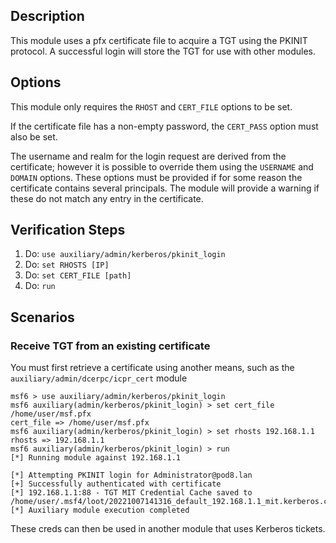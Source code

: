## Description
This module uses a pfx certificate file to acquire a TGT using the PKINIT protocol. A successful login will store the TGT for use with other modules.

## Options

This module only requires the `RHOST` and `CERT_FILE` options to be set.

If the certificate file has a non-empty password, the `CERT_PASS` option must also be set.

The username and realm for the login request are derived from the certificate; however it is possible to override them using the `USERNAME` and `DOMAIN` options. These options must be provided if for some reason the certificate contains several principals. The module will provide a warning if these do not match any entry in the certificate.


## Verification Steps

1. Do: ```use auxiliary/admin/kerberos/pkinit_login```
1. Do: ```set RHOSTS [IP]```
1. Do: ```set CERT_FILE [path]```
1. Do: ```run```

## Scenarios


### Receive TGT from an existing certificate

You must first retrieve a certificate using another means, such as the `auxiliary/admin/dcerpc/icpr_cert` module

```
msf6 > use auxiliary/admin/kerberos/pkinit_login
msf6 auxiliary(admin/kerberos/pkinit_login) > set cert_file /home/user/msf.pfx
cert_file => /home/user/msf.pfx
msf6 auxiliary(admin/kerberos/pkinit_login) > set rhosts 192.168.1.1
rhosts => 192.168.1.1
msf6 auxiliary(admin/kerberos/pkinit_login) > run
[*] Running module against 192.168.1.1

[*] Attempting PKINIT login for Administrator@pod8.lan
[+] Successfully authenticated with certificate
[*] 192.168.1.1:88 - TGT MIT Credential Cache saved to /home/user/.msf4/loot/20221007141316_default_192.168.1.1_mit.kerberos.cca_155083.bin
[*] Auxiliary module execution completed
```

These creds can then be used in another module that uses Kerberos tickets.
